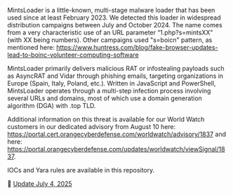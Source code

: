 
MintsLoader is a little-known, multi-stage malware loader that has been used since at least February 2023. We detected this loader in widespread distribution campaigns between July and October 2024. The name comes from a very characteristic use of an URL parameter “1.php?s=mintsXX" (with XX being numbers). Other campaigns used "s=boicn" pattern, as mentioned here:
https://www.huntress.com/blog/fake-browser-updates-lead-to-boinc-volunteer-computing-software

MintsLoader primarily delivers malicious RAT or infostealing payloads such as AsyncRAT and Vidar through phishing emails, targeting organizations in Europe (Spain, Italy, Poland, etc.). Written in JavaScript and PowerShell, MintsLoader operates through a multi-step infection process involving several URLs and domains, most of which use a domain generation algorithm (DGA) with .top TLD.

Additional information on this threat is available for our World Watch customers in our dedicated advisory from August 10 here: https://portal.cert.orangecyberdefense.com/worldwatch/advisory/1837 and here: https://portal.orangecyberdefense.com/updates/worldwatch/viewSignal/1837. 

IOCs and Yara rules are available in this repository.

🔗 [Update July 4, 2025](https://github.com/cert-orangecyberdefense/cti/blob/main/mintsloader/2025-07-04-IoCs.md)
